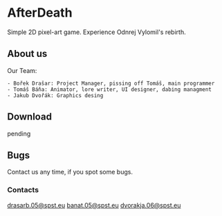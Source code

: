 # AfterDeath
Simple 2D pixel-art game. Experience Odnrej Vylomil's rebirth.
## About us
Our Team:
```
- Bořek Drašar: Project Manager, pissing off Tomáš, main programmer
- Tomáš Báňa: Animator, lore writer, UI designer, dabing managment
- Jakub Dvořák: Graphics desing

```
## Download
pending

## Bugs
Contact us any time, if you spot some bugs.
### Contacts
drasarb.05@spst.eu
banat.05@spst.eu
dvorakja.06@spst.eu